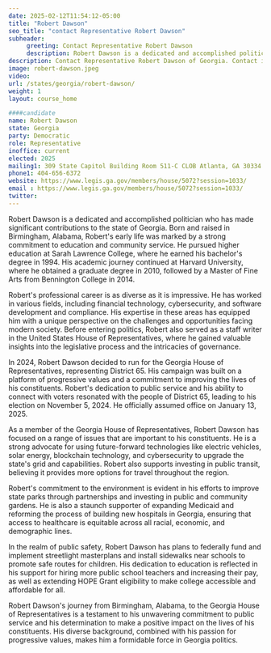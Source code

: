 ```yaml
---
date: 2025-02-12T11:54:12-05:00
title: "Robert Dawson"
seo_title: "contact Representative Robert Dawson"
subheader:
     greeting: Contact Representative Robert Dawson
     description: Robert Dawson is a dedicated and accomplished politician and  a member of the Georgia House of Representatives, representing District 65. He assumed office on January 13, 2025. His current term ends on January 11, 2027.
description: Contact Representative Robert Dawson of Georgia. Contact information for Robert Dawson includes email address, phone number, and mailing address.
image: robert-dawson.jpeg
video:
url: /states/georgia/robert-dawson/
weight: 1
layout: course_home

####candidate
name: Robert Dawson
state: Georgia
party: Democratic
role: Representative
inoffice: current
elected: 2025
mailing1: 309 State Capitol Building Room 511-C CLOB Atlanta, GA 30334
phone1: 404-656-6372
website: https://www.legis.ga.gov/members/house/5072?session=1033/
email : https://www.legis.ga.gov/members/house/5072?session=1033/
twitter: 
---
```

Robert Dawson is a dedicated and accomplished politician who has made significant contributions to the state of Georgia. Born and raised in Birmingham, Alabama, Robert's early life was marked by a strong commitment to education and community service. He pursued higher education at Sarah Lawrence College, where he earned his bachelor's degree in 1994. His academic journey continued at Harvard University, where he obtained a graduate degree in 2010, followed by a Master of Fine Arts from Bennington College in 2014.

Robert's professional career is as diverse as it is impressive. He has worked in various fields, including financial technology, cybersecurity, and software development and compliance. His expertise in these areas has equipped him with a unique perspective on the challenges and opportunities facing modern society. Before entering politics, Robert also served as a staff writer in the United States House of Representatives, where he gained valuable insights into the legislative process and the intricacies of governance.

In 2024, Robert Dawson decided to run for the Georgia House of Representatives, representing District 65. His campaign was built on a platform of progressive values and a commitment to improving the lives of his constituents. Robert's dedication to public service and his ability to connect with voters resonated with the people of District 65, leading to his election on November 5, 2024. He officially assumed office on January 13, 2025.

As a member of the Georgia House of Representatives, Robert Dawson has focused on a range of issues that are important to his constituents. He is a strong advocate for using future-forward technologies like electric vehicles, solar energy, blockchain technology, and cybersecurity to upgrade the state's grid and capabilities. Robert also supports investing in public transit, believing it provides more options for travel throughout the region.

Robert's commitment to the environment is evident in his efforts to improve state parks through partnerships and investing in public and community gardens. He is also a staunch supporter of expanding Medicaid and reforming the process of building new hospitals in Georgia, ensuring that access to healthcare is equitable across all racial, economic, and demographic lines.

In the realm of public safety, Robert Dawson has plans to federally fund and implement streetlight masterplans and install sidewalks near schools to promote safe routes for children. His dedication to education is reflected in his support for hiring more public school teachers and increasing their pay, as well as extending HOPE Grant eligibility to make college accessible and affordable for all.

Robert Dawson's journey from Birmingham, Alabama, to the Georgia House of Representatives is a testament to his unwavering commitment to public service and his determination to make a positive impact on the lives of his constituents. His diverse background, combined with his passion for progressive values, makes him a formidable force in Georgia politics.
